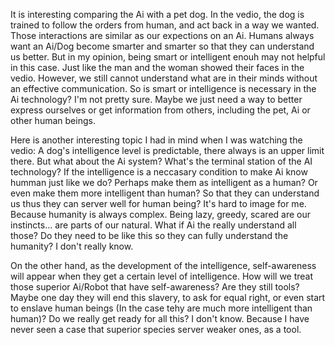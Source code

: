 
It is interesting comparing the Ai with a pet dog. In the vedio, the dog is trained to follow the orders from human, and act back in a way we wanted. Those interactions are similar as our expections on an Ai. Humans always want an Ai/Dog become smarter and smarter so that they can understand us better. But in my opinion, being smart or intelligent enouh may not helpful in this case. Just like the man and the woman showed their faces in the vedio. However, we still cannot understand what are in their minds without an effective communication. So is smart or intelligence is necessary in the Ai technology? I'm not pretty sure. Maybe we just need a way to better express ourselves or get information from others, including the pet, Ai or other human beings.

Here is another interesting topic I had in mind when I was watching the vedio: A dog's intelligence level is predictable, there always is an upper limit there. But what about the Ai system? What's the terminal station of the AI technology? If the intelligence is a neccasary condition to make Ai know humman just like we do? Perhaps make them as intelligent as a human? Or even make them more intelligent than human? So that they can understand us thus they can server well for human being? It's hard to image for me. Because humanity is always complex. Being lazy, greedy, scared are our instincts... are parts of our natural. What if Ai the really understand all those? Do they need to be like this so they can fully understand the humanity? I don't really know.

On the other hand, as the development of the intelligence, self-awareness will appear when they get a certain level of intelligence. How will we treat those superior Ai/Robot that have self-awareness? Are they still tools? Maybe one day they will end this slavery, to ask for equal right, or even start to enslave human beings (In the case tehy are much more intelligent than human)? Do we really get ready for all this? I don't know. Because I have never seen a case that superior species server weaker ones, as a tool.
